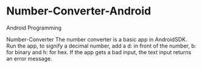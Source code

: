 # Number-Converter-Android
Android Programming

Number-Converter The number converter is a basic app in AndroidSDK. Run the app, to signify a decimal number, add a d: in front of the number, b: for binary and h: for hex. If the app gets a bad input, the text input returns an error message.
